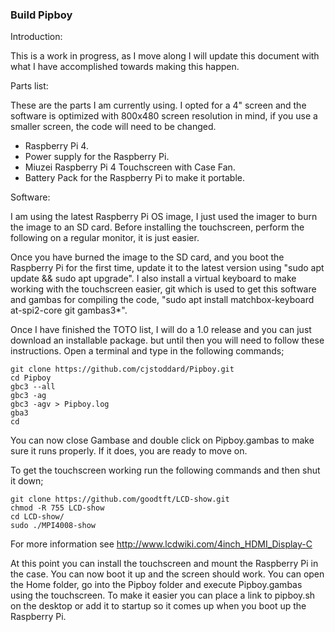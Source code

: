 ### Build Pipboy

Introduction:

This is a work in progress, as I move along I will update this document with what I have accomplished towards making this happen.

Parts list:

These are the parts I am currently using. I opted for a 4" screen and the software is optimized with 800x480 screen resolution in mind, if you use a smaller screen, the code will need to be changed.

- Raspberry Pi 4.
- Power supply for the Raspberry Pi.
- Miuzei Raspberry Pi 4 Touchscreen with Case Fan.
- Battery Pack for the Raspberry Pi to make it portable.

Software:

I am using the latest Raspberry Pi OS image, I just used the imager to burn the image to an SD card. Before installing the touchscreen, perform the following on a regular monitor, it is just easier.

Once you have burned the image to the SD card, and you boot the Raspberry Pi for the first time, update it to the latest version using "sudo apt update && sudo apt upgrade". I also install a virtual keyboard to make working with the touchscreen easier, git which is used to get this software and gambas for compiling the code, "sudo apt install matchbox-keyboard at-spi2-core git gambas3*".

Once I have finished the TOTO list, I will do a 1.0 release and you can just download an installable package. but until then you will need to follow these instructions. Open a terminal and type in the following commands;

```
git clone https://github.com/cjstoddard/Pipboy.git
cd Pipboy
gbc3 --all
gbc3 -ag
gbc3 -agv > Pipboy.log
gba3
cd
```
You can now close Gambase and double click on Pipboy.gambas to make sure it runs properly. If it does, you are ready to move on.

To get the touchscreen working run the following commands and then shut it down;

```
git clone https://github.com/goodtft/LCD-show.git
chmod -R 755 LCD-show
cd LCD-show/
sudo ./MPI4008-show
```

For more information see http://www.lcdwiki.com/4inch_HDMI_Display-C

At this point you can install the touchscreen and mount the Raspberry Pi in the case. You can now boot it up and the screen should work. You can open the Home folder, go into the Pipboy folder and execute Pipboy.gambas using the touchscreen. To make it easier you can place a link to pipboy.sh on the desktop or add it to startup so it comes up when you boot up the Raspberry Pi.

